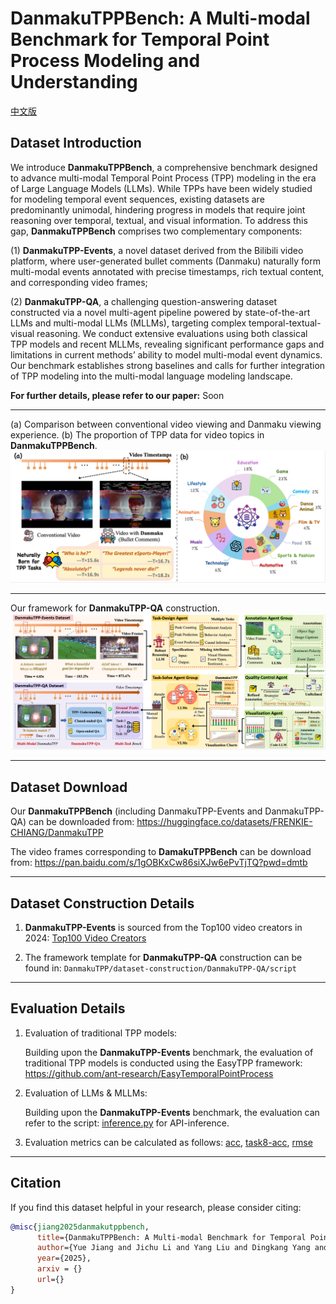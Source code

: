 # DanmakuTPPBench: A Multi-modal Benchmark for Temporal Point Process Modeling and Understanding

[中文版](README_cn.md)

## Dataset Introduction
We introduce **DanmakuTPPBench**, a comprehensive benchmark designed to advance multi-modal Temporal Point Process (TPP) modeling in the era of Large Language Models (LLMs). 
While TPPs have been widely studied for modeling temporal event sequences, existing datasets are predominantly unimodal, hindering progress in models that require joint reasoning over temporal, textual, and visual information. To address this gap, **DanmakuTPPBench** comprises two complementary components:

(1) **DanmakuTPP-Events**, a novel dataset derived from the Bilibili video platform, where user-generated bullet comments (Danmaku) naturally form multi-modal events annotated with precise timestamps, rich textual content, and corresponding video frames;

(2) **DanmakuTPP-QA**, a challenging question-answering dataset constructed via a novel multi-agent pipeline powered by state-of-the-art LLMs and multi-modal LLMs (MLLMs), targeting complex temporal-textual-visual reasoning. 
We conduct extensive evaluations using both classical TPP models and recent MLLMs, revealing significant performance gaps and limitations in current methods’ ability to model multi-modal event dynamics. Our benchmark establishes strong baselines and calls for further integration of TPP modeling into the multi-modal language modeling landscape.

**For further details, please refer to our paper:**  Soon


---

(a) Comparison between conventional video viewing and Danmaku viewing experience. (b) The proportion of TPP data for video topics in **DanmakuTPPBench**.
<img src="dataset.png" width="1000">

---
Our framework for **DanmakuTPP-QA** construction.
<img src="framework.png" width="1000">

---

## Dataset Download
Our **DanmakuTPPBench** (including DanmakuTPP-Events and DanmakuTPP-QA) can be downloaded from:
https://huggingface.co/datasets/FRENKIE-CHIANG/DanmakuTPP

The video frames corresponding to **DamakuTPPBench** can be download from:
https://pan.baidu.com/s/1gOBKxCw86siXJw6ePvTjTQ?pwd=dmtb

---

## Dataset Construction Details
1. **DanmakuTPP-Events** is sourced from the Top100 video creators in 2024:
<a href='https://github.com/FRENKIE-CHIANG/DanmakuTTPBench/blob/main/dataset-construction/DanmakuTPP-Events/dataset-details/Top100-creators-homepages.txt'>Top100 Video Creators</a>

2. The framework template for **DanmakuTPP-QA** construction can be found in: `DanmakuTPP/dataset-construction/DanmakuTPP-QA/script`

---

## Evaluation Details
1. Evaluation of traditional TPP models:

      Building upon the **DanmakuTPP-Events** benchmark, the evaluation of traditional TPP models is conducted using the EasyTPP framework: https://github.com/ant-research/EasyTemporalPointProcess

2. Evaluation of LLMs & MLLMs:

      Building upon the **DanmakuTPP-Events** benchmark, the evaluation can refer to the script:
      <a href='https://github.com/FRENKIE-CHIANG/DanmakuTTPBench/blob/main/evaluation/DanmakuTPP-QA/inference.py'>inference.py</a> 
      for API-inference.

3. Evaluation metrics can be calculated as follows: 
<a href='https://github.com/FRENKIE-CHIANG/DanmakuTTPBench/blob/main/evaluation/DanmakuTPP-QA/eval/acc.py'>acc</a>, 
<a href='https://github.com/FRENKIE-CHIANG/DanmakuTTPBench/blob/main/evaluation/DanmakuTPP-QA/eval/task-8-acc-top2.py'>task8-acc</a>, 
<a href='https://github.com/FRENKIE-CHIANG/DanmakuTTPBench/blob/main/evaluation/DanmakuTPP-QA/eval/rmse.py'>rmse</a>

---

## Citation
If you find this dataset helpful in your research, please consider citing:
```bibtex
@misc{jiang2025danmakutppbench,
      title={DanmakuTPPBench: A Multi-modal Benchmark for Temporal Point Process Modeling and Understanding}, 
      author={Yue Jiang and Jichu Li and Yang Liu and Dingkang Yang and Feng Zhou and Quyu Kong},
      year={2025},
      arxiv = {}
      url={}
}
```
